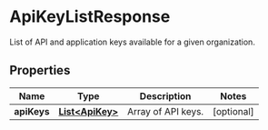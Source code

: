 

# ApiKeyListResponse

List of API and application keys available for a given organization.

## Properties

Name | Type | Description | Notes
------------ | ------------- | ------------- | -------------
**apiKeys** | [**List&lt;ApiKey&gt;**](ApiKey.md) | Array of API keys. |  [optional]



